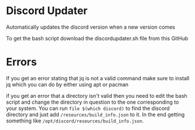 # Discord Updater
Automatically updates the discord version when a new version comes 

To get the bash script download the discordupdater.sh file from this GitHub

# Errors

If you get an error stating that jq is not a valid command make sure to install jq 
which you can do by either using apt or pacman

if you get an error that a directory isn't valid then you need to edit the bash script and change the directory in question to the one
corresponding to your system. You can run ```file $(which discord)``` to find the discord directory and just add ```/resources/build_info.json``` to it.
In the end getting something like ```/opt/discord/resources/build_info.json```.


